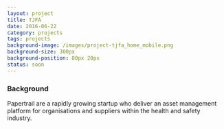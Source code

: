 ```yaml
---
layout: project
title: TJFA
date: 2016-06-22
category: projects
tags: projects
background-image: /images/project-tjfa_home_mobile.png
background-size: 300px
background-position: 80px 20px
status: soon
---
```


### Background

Papertrail are a rapidly growing startup who deliver an asset management platform for organisations and suppliers within the health and safety industry.